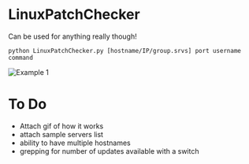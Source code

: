 # LinuxPatchChecker
Can be used for anything really though!

`python LinuxPatchChecker.py [hostname/IP/group.srvs] port username command` 

![Example 1](https://imgur.com/a/SkcuHdv)

# To Do
- Attach gif of how it works
- attach sample servers list 
- ability to have multiple hostnames
- grepping for number of updates available with a switch
